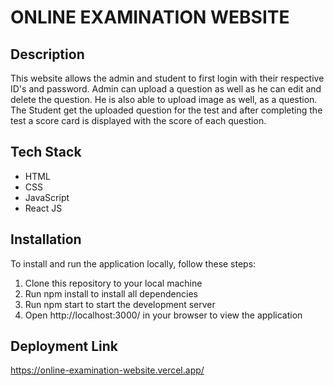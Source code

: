 # ONLINE EXAMINATION WEBSITE

## Description
This website allows the admin and student to first login with their respective ID's and password. Admin can upload a question as well as he can edit and delete the question. He is also able to upload image as well, as a question. The Student get the uploaded question for the test and after completing the test a score card is displayed with the score of each question.

## Tech Stack
- HTML
- CSS
- JavaScript
- React JS

## Installation
To install and run the application locally, follow these steps:

1. Clone this repository to your local machine
2. Run npm install to install all dependencies
3. Run npm start to start the development server
4. Open http://localhost:3000/ in your browser to view the application

## Deployment Link
https://online-examination-website.vercel.app/
